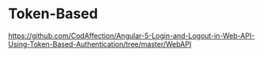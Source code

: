 # Token-Based
https://github.com/CodAffection/Angular-5-Login-and-Logout-in-Web-API-Using-Token-Based-Authentication/tree/master/WebAPI
